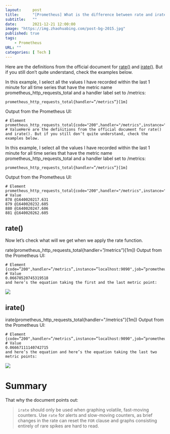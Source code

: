 ```yaml
---
layout:     post 
title:      "[Prometheus] What is the difference between rate and irate"
subtitle:   ""
date:       2021-12-21 12:00:00
image: "https://img.zhaohuabing.com/post-bg-2015.jpg"
published: true
tags:
    - Prometheus
URL: ""
categories: [ Tech ]
---
```


Here are the definitions from the official document for [rate()](https://prometheus.io/docs/prometheus/latest/querying/functions/#rate) and [irate()](https://prometheus.io/docs/prometheus/latest/querying/functions/#irate). But if you still don’t quite understand, check the examples below.

In this example, I select all the values I have recorded within the last 1 minute for all time series that have the metric name prometheus_http_requests_total and a handler label set to /metrics:
```
prometheus_http_requests_total{handler=”/metrics”}[1m]
```
Output from the Prometheus UI:

```
# Element
prometheus_http_requests_total{code="200",handler="/metrics",instance="localhost:9090",job="prometheus"}
# ValueHere are the definitions from the official document for rate() and irate(). But if you still don’t quite understand, check the examples below.
```

In this example, I select all the values I have recorded within the last 1 minute for all time series that have the metric name prometheus_http_requests_total and a handler label set to /metrics:

```
prometheus_http_requests_total{handler=”/metrics”}[1m]
```
Output from the Prometheus UI:

```
# Element
prometheus_http_requests_total{code="200",handler="/metrics",instance="localhost:9090",job="prometheus"}
# Value
878 @1640020217.631
879 @1640020232.605
880 @1640020247.606
881 @1640020262.605
```

## rate()
Now let’s check what will we get when we apply the rate function.

rate(prometheus_http_requests_total{handler=”/metrics”}[1m])
Output from the Prometheus UI:
```
# Element
{code=”200",handler=”/metrics”,instance=”localhost:9090",job=”prometheus”}
# Value
0.06670520745319518
and here’s the equation taking the first and the last metric point:
```

![](/img/tech/2021-12-21/1.png)

## irate()
irate(prometheus_http_requests_total{handler="/metrics"}[1m])
Output from the Prometheus UI:

```
# Element
{code=”200",handler=”/metrics”,instance=”localhost:9090",job=”prometheus”}
# Value
0.06667111140742715
and here’s the equation and here’s the equation taking the last two metric points:
```

![](/img/tech/2021-12-21/2.png)

# Summary
That why the document points out:

> `irate` should only be used when graphing volatile, fast-moving counters. Use `rate` for alerts and slow-moving counters, as brief changes in the rate can reset the `FOR` clause and graphs consisting entirely of rare spikes are hard to read.